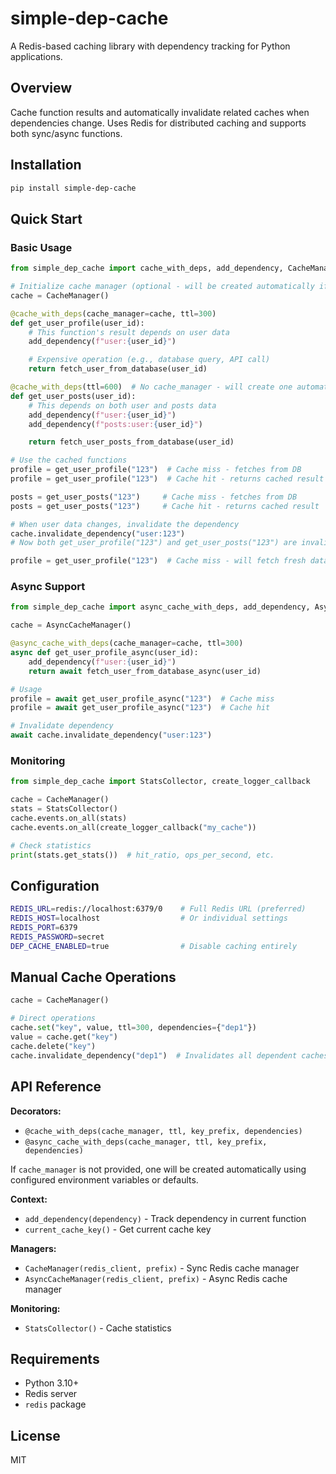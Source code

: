 # simple-dep-cache

A Redis-based caching library with dependency tracking for Python applications.

## Overview

Cache function results and automatically invalidate related caches when dependencies change. Uses Redis for distributed caching and supports both sync/async functions.

## Installation

```bash
pip install simple-dep-cache
```

## Quick Start

### Basic Usage

```python
from simple_dep_cache import cache_with_deps, add_dependency, CacheManager

# Initialize cache manager (optional - will be created automatically if not provided)
cache = CacheManager()

@cache_with_deps(cache_manager=cache, ttl=300)
def get_user_profile(user_id):
    # This function's result depends on user data
    add_dependency(f"user:{user_id}")

    # Expensive operation (e.g., database query, API call)
    return fetch_user_from_database(user_id)

@cache_with_deps(ttl=600)  # No cache_manager - will create one automatically
def get_user_posts(user_id):
    # This depends on both user and posts data
    add_dependency(f"user:{user_id}")
    add_dependency(f"posts:user:{user_id}")

    return fetch_user_posts_from_database(user_id)

# Use the cached functions
profile = get_user_profile("123")  # Cache miss - fetches from DB
profile = get_user_profile("123")  # Cache hit - returns cached result

posts = get_user_posts("123")     # Cache miss - fetches from DB
posts = get_user_posts("123")     # Cache hit - returns cached result

# When user data changes, invalidate the dependency
cache.invalidate_dependency("user:123")
# Now both get_user_profile("123") and get_user_posts("123") are invalidated!

profile = get_user_profile("123")  # Cache miss - will fetch fresh data
```

### Async Support

```python
from simple_dep_cache import async_cache_with_deps, add_dependency, AsyncCacheManager

cache = AsyncCacheManager()

@async_cache_with_deps(cache_manager=cache, ttl=300)
async def get_user_profile_async(user_id):
    add_dependency(f"user:{user_id}")
    return await fetch_user_from_database_async(user_id)

# Usage
profile = await get_user_profile_async("123")  # Cache miss
profile = await get_user_profile_async("123")  # Cache hit

# Invalidate dependency
await cache.invalidate_dependency("user:123")
```

### Monitoring

```python
from simple_dep_cache import StatsCollector, create_logger_callback

cache = CacheManager()
stats = StatsCollector()
cache.events.on_all(stats)
cache.events.on_all(create_logger_callback("my_cache"))

# Check statistics
print(stats.get_stats())  # hit_ratio, ops_per_second, etc.
```

## Configuration

```bash
REDIS_URL=redis://localhost:6379/0    # Full Redis URL (preferred)
REDIS_HOST=localhost                  # Or individual settings
REDIS_PORT=6379
REDIS_PASSWORD=secret
DEP_CACHE_ENABLED=true                # Disable caching entirely
```

## Manual Cache Operations

```python
cache = CacheManager()

# Direct operations
cache.set("key", value, ttl=300, dependencies={"dep1"})
value = cache.get("key")
cache.delete("key")
cache.invalidate_dependency("dep1")  # Invalidates all dependent caches
```

## API Reference

**Decorators:**

- `@cache_with_deps(cache_manager, ttl, key_prefix, dependencies)`
- `@async_cache_with_deps(cache_manager, ttl, key_prefix, dependencies)`

If `cache_manager` is not provided, one will be created automatically using configured environment variables or defaults.

**Context:**

- `add_dependency(dependency)` - Track dependency in current function
- `current_cache_key()` - Get current cache key

**Managers:**

- `CacheManager(redis_client, prefix)` - Sync Redis cache manager
- `AsyncCacheManager(redis_client, prefix)` - Async Redis cache manager

**Monitoring:**

- `StatsCollector()` - Cache statistics

## Requirements

- Python 3.10+
- Redis server
- `redis` package

## License

MIT
